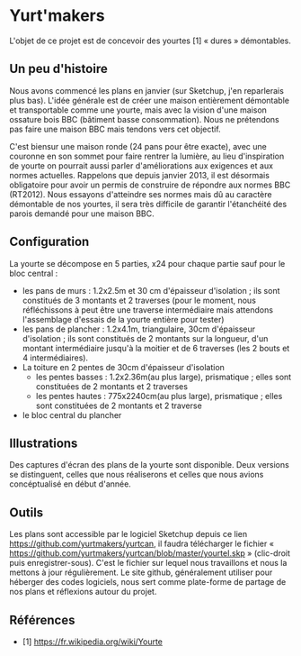 # Yurt'makers

L'objet de ce projet est de concevoir des yourtes [1] « dures » démontables.

## Un peu d'histoire

Nous avons commencé les plans en janvier (sur Sketchup, j'en reparlerais plus bas).
L'idée générale est de créer une maison entièrement démontable et transportable comme une yourte, mais avec la vision d'une maison ossature bois BBC (bâtiment basse consommation).
Nous ne prétendons pas faire une maison BBC mais tendons vers cet objectif.

C'est biensur une maison ronde (24 pans pour être exacte), avec une couronne en son sommet pour faire rentrer la lumière, au lieu d'inspiration de yourte on pourrait aussi parler d'améliorations aux exigences et aux normes actuelles.
Rappelons que depuis janvier 2013, il est désormais obligatoire pour avoir un permis de construire de répondre aux normes BBC (RT2012).
Nous essayons d'atteindre ses normes mais dû au caractère démontable de nos yourtes, il sera très difficile de garantir l'étanchéité des parois demandé pour une maison BBC.

## Configuration

La yourte se décompose en 5 parties, x24 pour chaque partie sauf pour le bloc central :
* les pans de murs : 1.2x2.5m et 30 cm d'épaisseur d'isolation ; ils sont constitués de 3 montants et 2 traverses (pour le moment, nous réfléchissons à peut être une traverse intermédiaire mais attendons l'assemblage d'essais de la yourte entière pour tester)
* les pans de plancher : 1.2x4.1m, triangulaire, 30cm d'épaisseur d'isolation ; ils sont constitués de 2 montants sur la longueur, d'un montant intermédiaire jusqu'à la moitier et de 6 traverses (les 2 bouts et 4 intermédiaires).
* La toiture en 2 pentes de 30cm d'épaisseur d'isolation
  * les pentes basses : 1.2x2.36m(au plus large), prismatique ; elles sont constituées de 2 montants et 2 traverses
  * les pentes hautes  : 775x2240cm(au plus large), prismatique ; elles sont constituées de 2 montants et 2 traverse
* le bloc central du plancher

## Illustrations

Des captures d'écran des plans de la yourte sont disponible. Deux versions se distinguent, celles que nous réaliserons et celles que nous avions concéptualisé en début d'année.

## Outils

Les plans sont accessible par le logiciel Sketchup depuis ce lien https://github.com/yurtmakers/yurtcan, il faudra télécharger le fichier « https://github.com/yurtmakers/yurtcan/blob/master/yourteI.skp » (clic-droit puis enregistrer-sous).
C'est le fichier sur lequel nous travaillons et nous la mettons à jour régulièrement.
Le site github, généralement utiliser pour héberger des codes logiciels, nous sert comme plate-forme de partage de nos plans et réflexions autour du projet.

## Références

* [1] https://fr.wikipedia.org/wiki/Yourte
